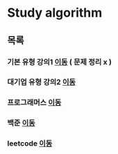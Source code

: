 # Study algorithm

## 목록
### 기본 유형 강의1   [이동](https://github.com/malvr00/Java-algorithm/tree/master/lecture) ( 문제 정리 x )
### 대기업 유형 강의2  [이동](https://github.com/malvr00/Java-algorithm/tree/master/lecture2)
### 프로그래머스      [이동](https://github.com/malvr00/Java-algorithm/tree/master/programmers)
### 백준 [이동](https://github.com/malvr00/Java-algorithm/tree/master/backjoon)
### leetcode [이동](https://github.com/malvr00/Java-algorithm/tree/master/leetcode)
